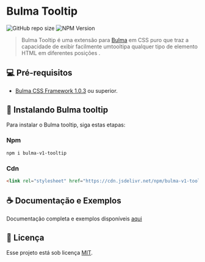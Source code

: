 # Bulma Tooltip
![GitHub repo size](https://img.shields.io/github/repo-size/theovniboss/bulma-v1-tooltip)
![NPM Version](https://img.shields.io/npm/v/bulma-v1-tooltip?color=%23c40b0a)

<!-- ![GitHub language count](https://img.shields.io/github/languages/count/iuricode/README-template?style=for-the-badge)
![GitHub forks](https://img.shields.io/github/forks/iuricode/README-template?style=for-the-badge)
![Bitbucket open issues](https://img.shields.io/bitbucket/issues/iuricode/README-template?style=for-the-badge)
![Bitbucket open pull requests](https://img.shields.io/bitbucket/pr-raw/iuricode/README-template?style=for-the-badge) -->

> Bulma Tooltip é uma extensão para [Bulma](https://bulma.io) em CSS puro que traz a capacidade de exibir facilmente umtooltipa qualquer tipo de elemento HTML em diferentes posições .


## 💻 Pré-requisitos


- [Bulma CSS Framework 1.0.3](https://github.com/jgthms/bulma/tree/1.0.3) ou superior.

## 🚀 Instalando Bulma tooltip

Para instalar o Bulma tooltip, siga estas etapas: 

### Npm
```
npm i bulma-v1-tooltip
```

### Cdn
```html
<link rel="stylesheet" href="https://cdn.jsdelivr.net/npm/bulma-v1-tooltip/dist/bulma-v1-tooltip.min.css">
```



## ☕ Documentação e Exemplos

Documentação completa e exemplos disponíveis [aqui](https://theovniboss.github.io/bulma-v1-tooltip/)


## 📝 Licença

Esse projeto está sob licença [MIT](LICENSE.md). 